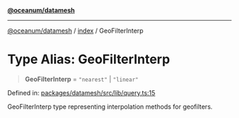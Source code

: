 [**@oceanum/datamesh**](../../README.md)

***

[@oceanum/datamesh](../../README.md) / [index](../README.md) / GeoFilterInterp

# Type Alias: GeoFilterInterp

> **GeoFilterInterp** = `"nearest"` \| `"linear"`

Defined in: [packages/datamesh/src/lib/query.ts:15](https://github.com/oceanum-io/oceanum-js/blob/3690a65f9299651d3a3a5e315b93a4a92e341aa0/packages/datamesh/src/lib/query.ts#L15)

GeoFilterInterp type representing interpolation methods for geofilters.
